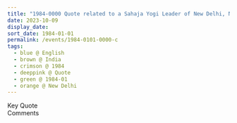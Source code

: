 ```yaml
---
title: "1984-0000 Quote related to a Sahaja Yogi Leader of New Delhi, New Delhi, India (year not sure)"
date: 2023-10-09
display_date: 
sort_date: 1984-01-01
permalink: /events/1984-0101-0000-c
tags:
  - blue @ English
  - brown @ India
  - crimson @ 1984
  - deeppink @ Quote
  - green @ 1984-01
  - orange @ New Delhi
---
```


<wave-list>
  <list-title color="green" width="75">Key Quote</list-title>
  <list-item color="BlanchedAlmond"  width="200"></list-item>
  <list-item color="Lavender"></list-item>
  <list-item color="BlanchedAlmond"></list-item>
</wave-list>

<br>

<wave-list>
  <list-title color="green" width="75">Comments</list-title>
  <list-item color="BlanchedAlmond"  width="200"></list-item>
  <list-item color="Lavender"></list-item>
  <list-item color="BlanchedAlmond"></list-item>
</wave-list>
